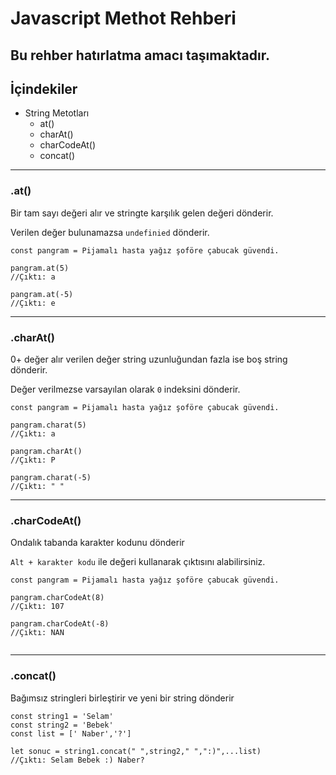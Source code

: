 # Javascript Methot Rehberi
Bu rehber hatırlatma amacı taşımaktadır. 
---
## İçindekiler
- String Metotları
    - at()
    - charAt()
    - charCodeAt()
    - concat()

---

### .at()
Bir tam sayı değeri alır ve stringte karşılık gelen değeri dönderir.

Verilen değer bulunamazsa `undefinied` dönderir.

```
const pangram = Pijamalı hasta yağız şoföre çabucak güvendi.

pangram.at(5)
//Çıktı: a

pangram.at(-5)
//Çıktı: e
```


---
### .charAt()
0+ değer alır verilen değer string uzunluğundan fazla ise boş string dönderir.

Değer verilmezse varsayılan olarak `0` indeksini dönderir.

```
const pangram = Pijamalı hasta yağız şoföre çabucak güvendi.

pangram.charat(5)
//Çıktı: a

pangram.charAt()
//Çıktı: P

pangram.charat(-5)
//Çıktı: " "
```
---
### .charCodeAt()
Ondalık tabanda karakter kodunu dönderir 

`Alt + karakter kodu` ile değeri kullanarak çıktısını alabilirsiniz.
```
const pangram = Pijamalı hasta yağız şoföre çabucak güvendi.

pangram.charCodeAt(8)
//Çıktı: 107

pangram.charCodeAt(-8)
//Çıktı: NAN


```

---
### .concat()
Bağımsız stringleri birleştirir ve yeni bir string dönderir
```
const string1 = 'Selam'
const string2 = 'Bebek'
const list = [' Naber','?']

let sonuc = string1.concat(" ",string2," ",":)",...list) 
//Çıktı: Selam Bebek :) Naber?

```